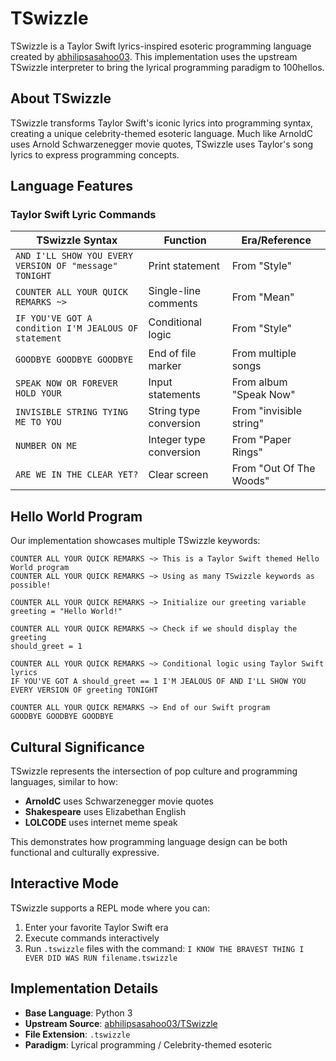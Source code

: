 # TSwizzle

TSwizzle is a Taylor Swift lyrics-inspired esoteric programming language created by [abhilipsasahoo03](https://github.com/abhilipsasahoo03/TSwizzle). This implementation uses the upstream TSwizzle interpreter to bring the lyrical programming paradigm to 100hellos.

## About TSwizzle

TSwizzle transforms Taylor Swift's iconic lyrics into programming syntax, creating a unique celebrity-themed esoteric language. Much like ArnoldC uses Arnold Schwarzenegger movie quotes, TSwizzle uses Taylor's song lyrics to express programming concepts.

## Language Features

### Taylor Swift Lyric Commands

| TSwizzle Syntax | Function | Era/Reference |
|---|---|---|
| `AND I'LL SHOW YOU EVERY VERSION OF "message" TONIGHT` | Print statement | From "Style" |
| `COUNTER ALL YOUR QUICK REMARKS ~>` | Single-line comments | From "Mean" |
| `IF YOU'VE GOT A condition I'M JEALOUS OF statement` | Conditional logic | From "Style" |
| `GOODBYE GOODBYE GOODBYE` | End of file marker | From multiple songs |
| `SPEAK NOW OR FOREVER HOLD YOUR` | Input statements | From album "Speak Now" |
| `INVISIBLE STRING TYING ME TO YOU` | String type conversion | From "invisible string" |
| `NUMBER ON ME` | Integer type conversion | From "Paper Rings" |
| `ARE WE IN THE CLEAR YET?` | Clear screen | From "Out Of The Woods" |

## Hello World Program

Our implementation showcases multiple TSwizzle keywords:

```tswizzle
COUNTER ALL YOUR QUICK REMARKS ~> This is a Taylor Swift themed Hello World program
COUNTER ALL YOUR QUICK REMARKS ~> Using as many TSwizzle keywords as possible!

COUNTER ALL YOUR QUICK REMARKS ~> Initialize our greeting variable
greeting = "Hello World!"

COUNTER ALL YOUR QUICK REMARKS ~> Check if we should display the greeting
should_greet = 1

COUNTER ALL YOUR QUICK REMARKS ~> Conditional logic using Taylor Swift lyrics
IF YOU'VE GOT A should_greet == 1 I'M JEALOUS OF AND I'LL SHOW YOU EVERY VERSION OF greeting TONIGHT

COUNTER ALL YOUR QUICK REMARKS ~> End of our Swift program
GOODBYE GOODBYE GOODBYE
```

## Cultural Significance

TSwizzle represents the intersection of pop culture and programming languages, similar to how:
- **ArnoldC** uses Schwarzenegger movie quotes
- **Shakespeare** uses Elizabethan English
- **LOLCODE** uses internet meme speak

This demonstrates how programming language design can be both functional and culturally expressive.

## Interactive Mode

TSwizzle supports a REPL mode where you can:
1. Enter your favorite Taylor Swift era
2. Execute commands interactively
3. Run `.tswizzle` files with the command: `I KNOW THE BRAVEST THING I EVER DID WAS RUN filename.tswizzle`

## Implementation Details

- **Base Language**: Python 3
- **Upstream Source**: [abhilipsasahoo03/TSwizzle](https://github.com/abhilipsasahoo03/TSwizzle)
- **File Extension**: `.tswizzle`
- **Paradigm**: Lyrical programming / Celebrity-themed esoteric

